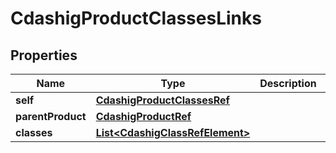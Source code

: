 

# CdashigProductClassesLinks

## Properties

Name | Type | Description | Notes
------------ | ------------- | ------------- | -------------
**self** | [**CdashigProductClassesRef**](CdashigProductClassesRef.md) |  |  [optional]
**parentProduct** | [**CdashigProductRef**](CdashigProductRef.md) |  |  [optional]
**classes** | [**List&lt;CdashigClassRefElement&gt;**](CdashigClassRefElement.md) |  |  [optional]




